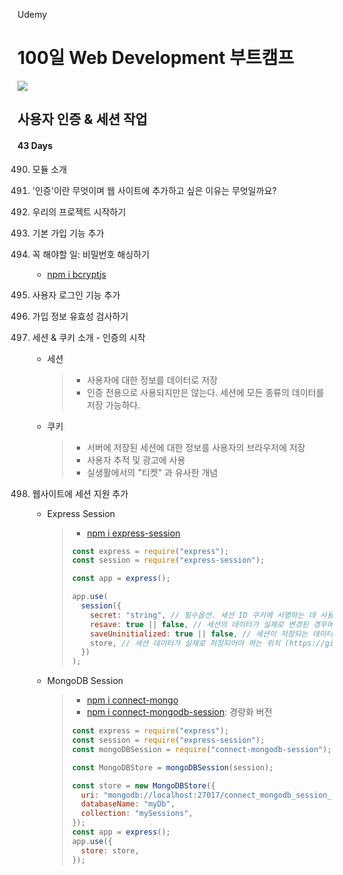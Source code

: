 Udemy

# 100일 Web Development 부트캠프

[<img src="https://img.shields.io/badge/github-%23121011.svg?style=for-the-badge&logo=github&logoColor=white" />](https://github.com/academind/100-days-of-web-development/)

## 사용자 인증 & 세션 작업

#### 43 Days

490. 모듈 소개
491. '인증'이란 무엇이며 웹 사이트에 추가하고 싶은 이유는 무엇일까요?
492. 우리의 프로젝트 시작하기
493. 기본 가입 기능 추가
494. 꼭 해야할 일: 비밀번호 해싱하기

     - [npm i bcryptjs](https://github.com/dcodeIO/bcrypt.js)

495. 사용자 로그인 기능 추가
496. 가입 정보 유효성 검사하기
497. 세션 & 쿠키 소개 - 인증의 시작

     - 세션
       > - 사용자에 대한 정보를 데이터로 저장
       > - 인증 전용으로 사용되지만은 않는다.
       >   세션에 모든 종류의 데이터를 저장 가능하다.
     - 쿠키
       > - 서버에 저장된 세션에 대한 정보를 사용자의 브라우저에 저장
       > - 사용자 추적 및 광고에 사용
       > - 실생활에서의 "티켓" 과 유사한 개념

498. 웹사이트에 세션 지원 추가

     - Express Session

       > - [npm i express-session](https://github.com/expressjs/session)
       >
       > ```javascript
       > const express = require("express");
       > const session = require("express-session");
       >
       > const app = express();
       >
       > app.use(
       >   session({
       >     secret: "string", // 필수옵션. 세션 ID 쿠키에 서명하는 데 사용되는 임의의 문자열
       >     resave: true || false, // 세션의 데이터가 실제로 변경된 경우에만 데이터베이스에서 업데이트 유무
       >     saveUninitialized: true || false, // 세션이 저장되는 데이터에 관하여 초기화 유무
       >     store, // 세션 데이터가 실제로 저장되어야 하는 위치 (https://github.com/expressjs/session#compatible-session-stores 참조)
       >   })
       > );
       > ```

     - MongoDB Session

       > - [npm i connect-mongo](https://github.com/jdesboeufs/connect-mongo)
       > - [npm i connect-mongodb-session](https://github.com/mongodb-js/connect-mongodb-session): 경량화 버전
       >
       > ```javascript
       > const express = require("express");
       > const session = require("express-session");
       > const mongoDBSession = require("connect-mongodb-session");
       >
       > const MongoDBStore = mongoDBSession(session);
       >
       > const store = new MongoDBStore({
       >   uri: "mongodb://localhost:27017/connect_mongodb_session_test",
       >   databaseName: "myDb",
       >   collection: "mySessions",
       > });
       > const app = express();
       > app.use({
       >   store: store,
       > });
       > ```
